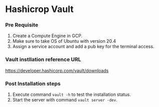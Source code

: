 # Hashicrop Vault

### Pre Requisite 

1. Create a Compute Engine in GCP.
2. Make sure to take OS of Ubuntu with version 20.4
3. Assign a service account and add a pub key for the terminal access.

### Vault instllation reference URL
https://developer.hashicorp.com/vault/downloads

### Post Installation steps 

1. Execute command `vault -h` to test the installation status.
2. Start the server with command `vault server -dev`.

